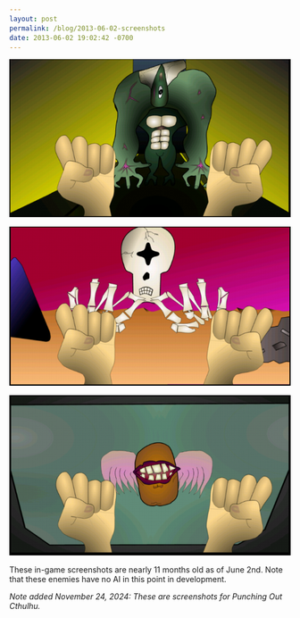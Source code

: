 ```yaml
---
layout: post
permalink: /blog/2013-06-02-screenshots
date: 2013-06-02 19:02:42 -0700
---
```



![A cartoon screenshot of two fists facing a large monster](/images/tumblr_mnsociF29J1s8sajyo1_1280.png)

![A cartoon screenshot of two fists facing a floating skeleton with two fists](/images/tumblr_mnsociF29J1s8sajyo2_1280.png)

![A cartoon screenshot of two fists facing a small flying monster](/images/tumblr_mnsociF29J1s8sajyo3_1280.png)

These in-game screenshots are nearly 11 months old as of June 2nd. Note that these enemies have no AI in this point in development.

*Note added November 24, 2024: These are screenshots for Punching Out Cthulhu.*
